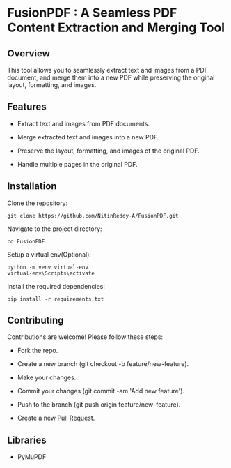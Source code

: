 # ******FusionPDF****** : A Seamless PDF Content Extraction and Merging Tool

## Overview
This tool allows you to seamlessly extract text and images from a PDF document, and merge them into a new PDF while preserving the original layout, formatting, and images.

## Features
  - Extract text and images from PDF documents.
  
  - Merge extracted text and images into a new PDF.
  
  - Preserve the layout, formatting, and images of the original PDF.
  
  - Handle multiple pages in the original PDF.
  
## Installation
Clone the repository:

    git clone https://github.com/NitinReddy-A/FusionPDF.git
Navigate to the project directory:

    cd FusionPDF
Setup a virtual env(Optional):

    python -m venv virtual-env
    virtual-env\Scripts\activate
Install the required dependencies:

    pip install -r requirements.txt

## Contributing
Contributions are welcome! Please follow these steps:

  - Fork the repo.

  - Create a new branch (git checkout -b feature/new-feature).
  
  - Make your changes.
  
  - Commit your changes (git commit -am 'Add new feature').
  
  - Push to the branch (git push origin feature/new-feature).
  
  - Create a new Pull Request.

## Libraries
  - PyMuPDF 

